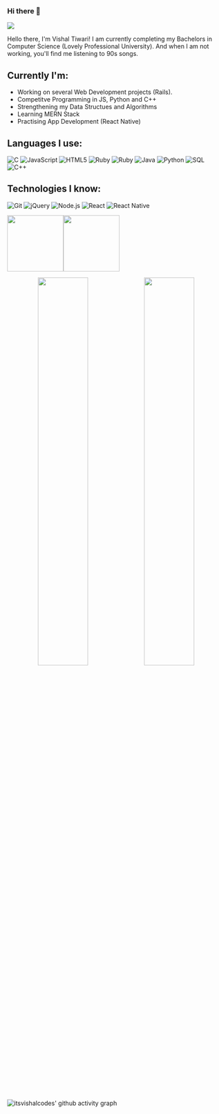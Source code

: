 ### Hi there 👋

<!--
**Vishu1694/vishu1694** is a ✨ _special_ ✨ repository because its `README.md` (this file) appears on your GitHub profile.

Here are some ideas to get you started:

- 🔭 I’m currently working on ...
- 🌱 I’m currently learning ...
- 👯 I’m looking to collaborate on ...
- 🤔 I’m looking for help with ...
- 💬 Ask me about ...
- 📫 How to reach me: ...
- 😄 Pronouns: ...
- ⚡ Fun fact: ...
-->
![](https://github.com/itsvishalcodes/itsvishalcodes/blob/main/github_about.gif)

Hello there, I'm Vishal Tiwari! I am currently completing my Bachelors in Computer Science (Lovely Professional University). And when I am not working, you'll find me listening to 90s songs. 

## Currently I'm:

- Working on several Web Development projects (Rails).
- Competitve Programming in JS, Python and C++
- Strengthening my Data Structues and Algorithms
- Learning MERN Stack
- Practising App Development (React Native)


## Languages I use:

![C](https://img.shields.io/badge/-C-000000?style=flat&logo=C)
![JavaScript](https://img.shields.io/badge/-JavaScript-000000?style=flat&logo=javascript)
![HTML5](https://img.shields.io/badge/-HTML5-000000?style=flat&logo=HTML5)
![Ruby](https://img.shields.io/badge/-ruby-000000?style=flat&logo=ruby)
![Ruby](https://img.shields.io/badge/-rails-000000?style=flat&logo=ruby)
![Java](https://img.shields.io/badge/-Java-000000?style=flat&logo=Java&logoColor=007396)
![Python](https://img.shields.io/badge/-Python-000000?style=flat&logo=python)
![SQL](https://img.shields.io/badge/-SQL-000000?style=flat&logo=MySQL)
![C++](https://img.shields.io/badge/-C++-000000?style=flat&logo=C%2B%2B&logoColor=00599C)

## Technologies I know:

![Git](https://img.shields.io/badge/-Git-000000?style=flat&logo=git&logoColor=F05032)
![jQuery](https://img.shields.io/badge/-jQuery-000000?style=flat&logo=jQuery&logoColor=0769AD)
![Node.js](https://img.shields.io/badge/-Node.js-000000?style=flat&logo=node.js&logoColor=339933)
![React](https://img.shields.io/badge/-React-000000?style=flat&logo=React&logoColor=61DAFB)
![React Native](https://img.shields.io/badge/-ReactNative-000000?style=flat&logo=React&logoColor=61DAFB)



<img align="" height='130px' src="https://github-readme-stats.vercel.app/api?username=itsvishalcodes&hide_title=true&show_icons=true&include_all_commits=true&line_height=21&bg_color=0,EC6C6C,FFD479,FFFC79,73FA79&theme=graywhite" /><img align="" height='130px' src="https://github-readme-stats.vercel.app/api/top-langs/?username=itsvishalcodes&hide_title=true&layout=compact&bg_color=0,73FA79,73FDFF,D783FF&theme=graywhite" />

<div align="center">
  <img width="48%" src="https://github-readme-stats.vercel.app/api?username=itsvishalcodes&show_icons=true&theme=tokyonight" />
  <img width="48%" src="https://github-readme-streak-stats.herokuapp.com/?user=itsvishalcodes&theme=tokyonight" />
</div>

<br />

![itsvishalcodes' github activity graph](https://activity-graph.herokuapp.com/graph?username=itsvishalcodes&theme=nord) 

